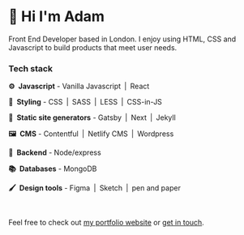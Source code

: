# 👋 Hi I'm Adam

Front End Developer based in London. I enjoy using HTML, CSS and Javascript to build products that meet user needs. 

### Tech stack
**⚙️ Javascript** - Vanilla Javascript | React

**🎨 Styling** - CSS | SASS | LESS | CSS-in-JS

**📄 Static site generators** - Gatsby | Next | Jekyll

**🖼 CMS** - Contentful | Netlify CMS | Wordpress

**🔐 Backend** - Node/express

**📚 Databases** - MongoDB

**🖌 Design tools** - Figma | Sketch | pen and paper

<br>

Feel free to check out [my portfolio website](https://www.adamparsons.me) or [get in touch](https://www.adamparsons.me/#contact).
